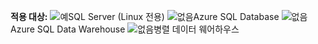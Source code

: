 <Token>**적용 대상:** ![예](media/yes.png)SQL Server (Linux 전용) ![없음](media/no.png)Azure SQL Database ![없음](media/no.png)Azure SQL Data Warehouse ![없음](media/no.png)병렬 데이터 웨어하우스 </Token>